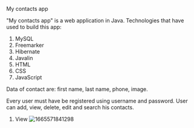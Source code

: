 My contacts app

"My contacts app" is a web application in Java.
Technologies that have used to build this app:
1. MySQL
2. Freemarker
3. Hibernate 
4. Javalin
5. HTML
6. CSS
7. JavaScript

Data of contact are: first name, last name, phone, image.

Every user must have be registered using username and password.
User can add, view, delete, edit and search his contacts.

1. View
![1665571841298](https://user-images.githubusercontent.com/76007389/195326878-dbc1b713-1170-4173-b47c-82eaba5cfae3.jpg)


